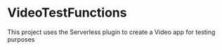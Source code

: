 # VideoTestFunctions
This project uses the Serverless plugin to create a Video app for testing purposes
